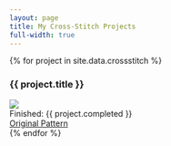 ```yaml
---
layout: page
title: My Cross-Stitch Projects
full-width: true
---
```


<div class="ui stackable padded grid">
  <div class="ui row">
    {% for project in site.data.crossstitch %}
    <div class="four wide column">
      <div class="ui blue segment">
        <h3>{{ project.title }}</h3>
        <img class="cross-stitch-photo" src="/assets/img/crossstitch/{{ project.img }}" />
        <div>Finished: {{ project.completed }}</div>
        <a class="" href="{{ project.url }}">Original Pattern</a>
      </div>
    </div>
    {% endfor %}
  </div>
</div>
